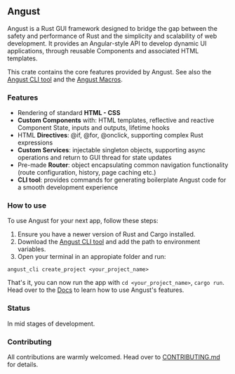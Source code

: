 ## Angust

Angust is a Rust GUI framework designed to bridge the gap between the safety and performance of Rust and the simplicity and scalability of web development. It provides an Angular-style API to develop dynamic UI applications, through reusable Components and associated HTML templates.

This crate contains the core features provided by Angust. See also the [Angust CLI tool](TBA) and the [Angust Macros](TBA). 

### Features
* Rendering of standard **HTML - CSS**
* **Custom Components** with: HTML templates, reflective and reactive Component State, inputs and outputs, lifetime hooks
* HTML **Directives**: @if, @for, @onclick, supporting complex Rust expressions
* **Custom Services**: injectable singleton objects, supporting async operations and return to GUI thread for state updates
* Pre-made **Router**: object encapsulating common navigation functionality (route configuration, history, page caching etc.)
* **CLI tool**: provides commands for generating boilerplate Angust code for a smooth development experience

### How to use
To use Angust for your next app, follow these steps:
1. Ensure you have a newer version of Rust and Cargo installed.
2. Download the [Angust CLI tool](TBA) and add the path to environment variables.
2. Open your terminal in an appropiate folder and run:

`angust_cli create_project <your_project_name>`

That's it, you can now run the app with `cd <your_project_name>`, `cargo run`. Head over to the [Docs](https://tudorban.github.io/Angust/v0/user-guide/overview) to learn how to use Angust's features.

### Status
In mid stages of development.

### Contributing
All contributions are warmly welcomed. Head over to [CONTRIBUTING.md](https://github.com/TudorOrban/Angust/blob/main/CONTRIBUTING.md) for details.
